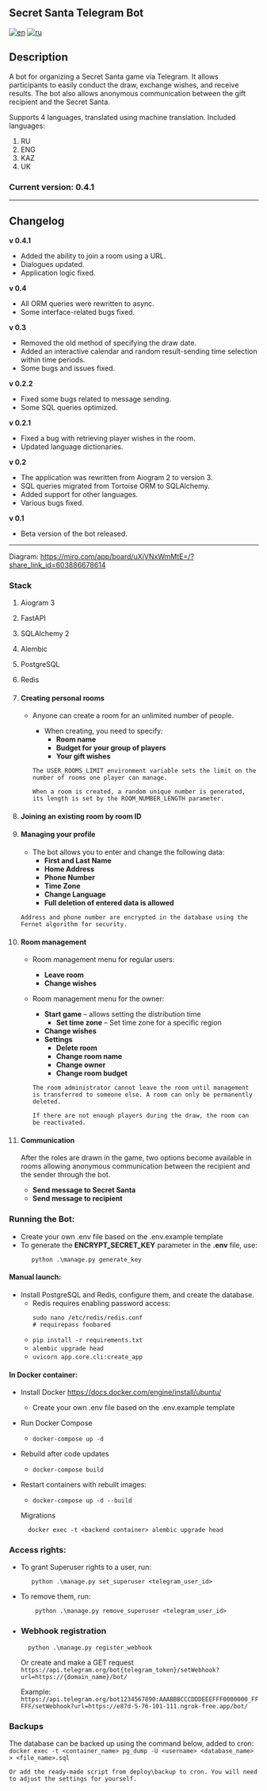 ## Secret Santa Telegram Bot 
[![en](https://img.shields.io/badge/lang-en-green.svg)](https://github.com/pavel-glukhov/Secret-Santa-Telegram-Bot/blob/main/README.md)
[![ru](https://img.shields.io/badge/lang-ru-yelow.svg)](https://github.com/pavel-glukhov/Secret-Santa-Telegram-Bot/blob/main/README.ru.md)

## Description
A bot for organizing a Secret Santa game via Telegram. It allows participants to easily conduct the draw,
exchange wishes, and receive results. The bot also allows anonymous communication between the gift recipient and the Secret Santa.

Supports 4 languages, translated using machine translation.
Included languages:

1. RU
2. ENG
3. KAZ
4. UK

### Current version: 0.4.1

---
## Changelog

**v 0.4.1**
* Added the ability to join a room using a URL.
* Dialogues updated.
* Application logic fixed.

**v 0.4**
* All ORM queries were rewritten to async.
* Some interface-related bugs fixed.

**v 0.3**
* Removed the old method of specifying the draw date.
* Added an interactive calendar and random result-sending time selection within time periods.
* Some bugs and issues fixed.

**v 0.2.2**
* Fixed some bugs related to message sending.
* Some SQL queries optimized.

**v 0.2.1**
* Fixed a bug with retrieving player wishes in the room.
* Updated language dictionaries.

**v 0.2**
* The application was rewritten from Aiogram 2 to version 3.
* SQL queries migrated from Tortoise ORM to SQLAlchemy.
* Added support for other languages.
* Various bugs fixed.

**v 0.1**
* Beta version of the bot released.

---

Diagram: https://miro.com/app/board/uXjVNxWmMtE=/?share_link_id=603886678614

### Stack

1. Aiogram 3
2. FastAPI
3. SQLAlchemy 2
4. Alembic
5. PostgreSQL
6. Redis

1. #### Creating personal rooms

    - Anyone can create a room for an unlimited number of people.
        - When creating, you need to specify:
            - **Room name**
            - **Budget for your group of players**
            - **Your gift wishes**

      ```The USER_ROOMS_LIMIT environment variable sets the limit on the number of rooms one player can manage.```

      ```When a room is created, a random unique number is generated, its length is set by the ROOM_NUMBER_LENGTH parameter. ```
2. #### Joining an existing room by room ID
3. #### Managing your profile
    - The bot allows you to enter and change the following data:
        - **First and Last Name**
        - **Home Address**
        - **Phone Number**
        - **Time Zone**
        - **Change Language**
        - **Full deletion of entered data is allowed**

   ```Address and phone number are encrypted in the database using the Fernet algorithm for security.```

4. #### Room management
    - Room management menu for regular users:
        - **Leave room**
        - **Change wishes**
    - Room management menu for the owner:
        - **Start game** – allows setting the distribution time
            - **Set time zone** – Set time zone for a specific region
        - **Change wishes**
        - **Settings**
            - **Delete room**
            - **Change room name**
            - **Change owner**
            - **Change room budget**

      ```The room administrator cannot leave the room until management is transferred to someone else. A room can only be permanently deleted.```

      ```If there are not enough players during the draw, the room can be reactivated.```
5. #### Communication
   After the roles are drawn in the game, two options become available in rooms allowing anonymous communication between
   the recipient and the sender through the bot.
    - **Send message to Secret Santa**
    - **Send message to recipient**

### Running the Bot:
- Create your own .env file based on the .env.example template
- To generate the **ENCRYPT_SECRET_KEY** parameter in the **.env** file, use:
     ```
        python .\manage.py generate_key
    ```

#### Manual launch:

- Install PostgreSQL and Redis, configure them, and create the database.
    - Redis requires enabling password access:
       ```
      sudo nano /etc/redis/redis.conf
      # requirepass foobared

    -  ```pip install -r requirements.txt ```
    -  ```alembic upgrade head ```
    -  ```uvicorn app.core.cli:create_app ```
    

#### In Docker container:

- Install Docker https://docs.docker.com/engine/install/ubuntu/
    - Create your own .env file based on the .env.example template
  
- Run Docker Compose
    -  ```docker-compose up -d ```
- Rebuild after code updates
    -  ```docker-compose build ```
- Restart containers with rebuilt images:
    -  ```docker-compose up -d --build ```


  Migrations
     ```console
       docker exec -t <backend container> alembic upgrade head
     ```

### Access rights:

- To grant Superuser rights to a user, run:
     ```console
        python .\manage.py set_superuser <telegram_user_id>
     ```
- To remove them, run:
     ```console
         python .\manage.py remove_superuser <telegram_user_id>
     ```
- ### Webhook registration
    ```console
      python .\manage.py register_webhook
    ```

  Or create and make a GET request
   ```https://api.telegram.org/bot{telegram_token}/setWebhook?url=https://{domain_name}/bot/ ```

  Example:
   ```https://api.telegram.org/bot1234567890:AAABBBCCCDDDEEEFFF0000000_FFFFF/setWebhook?url=https://e87d-5-76-101-111.ngrok-free.app/bot/ ```

### Backups

The database can be backed up using the command below, added to cron:
``docker exec -t <container_name> pg_dump -U <username> <database_name> > <file_name>.sql
``

```Or add the ready-made script from deploy\backup to cron. You will need to adjust the settings for yourself. ```